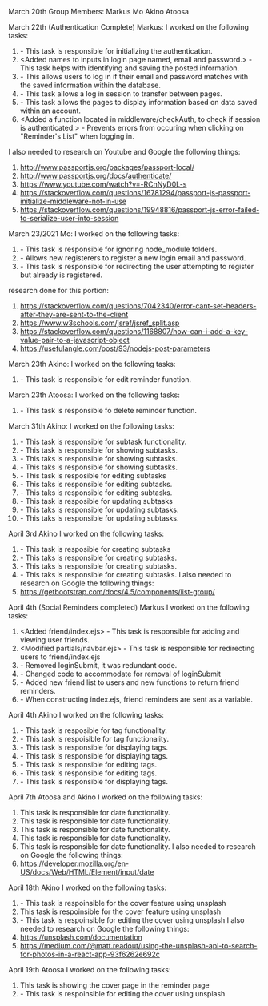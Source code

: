 March 20th
Group Members:
Markus
Mo
Akino
Atoosa


March 22th (Authentication Complete)
Markus:
I worked on the following tasks:
1. <Added POST request to login page.> - This task is responsible for initializing the authentication.
2. <Added names to inputs in login page named, email and password.> - This task helps with identifying and saving the posted information.
3. <Added local strategy to authenticate users.> - This allows users to log in if their email and password matches with the saved information within the database.
4. <Added a session time.> - This task allows a log in session to transfer between pages.
5. <Modified reminder_controller> - This task allows the pages to display information based on data saved within an account.
6. <Added a function located in middleware/checkAuth, to check if session is authenticated.> - Prevents errors from occuring when clicking on "Reminder's List" when logging in.

I also needed to research on Youtube and Google the following things:
1. <http://www.passportjs.org/packages/passport-local/>
2. <http://www.passportjs.org/docs/authenticate/>
3. <https://www.youtube.com/watch?v=-RCnNyD0L-s>
4. <https://stackoverflow.com/questions/16781294/passport-js-passport-initialize-middleware-not-in-use>
5. <https://stackoverflow.com/questions/19948816/passport-js-error-failed-to-serialize-user-into-session>

March 23/2021
Mo:
I worked on the following tasks:
1. <added gitignore> - This task is responsible for ignoring node_module folders.
2. <added registration function> - Allows new registerers to register a new login email and password.
3. <added function to check if the user already has a login> - This task is responsible for redirecting the user attempting to register but already is registered.

research done for this portion:
1. https://stackoverflow.com/questions/7042340/error-cant-set-headers-after-they-are-sent-to-the-client
2. https://www.w3schools.com/jsref/jsref_split.asp
3. https://stackoverflow.com/questions/1168807/how-can-i-add-a-key-value-pair-to-a-javascript-object
4. https://usefulangle.com/post/93/nodejs-post-parameters

March 23th
Akino:
I worked on the following tasks:
1. <Added update functions to reminder_constroll> - This task is responsible for edit reminder function.

March 23th
Atoosa:
I worked on the following tasks:
1. <Added deltete functions to reminder_constroll> - This task is responsible fo delete reminder function.

March 31th
Akino:
I worked on the following tasks:
1. <Modified database.js> - This task is responsible for subtask functionality.
2. <Modified single-reminder.ejs> - This task is responsible for showing subtasks.
3. <Added viewSub function to reminder_controller.js> - This taks is responsible for showing subtasks.
4. <Added subtask route to index.js> - This taks is responsible for showing subtasks.
5. <Modified edit.ejs> - This task is resposible for editing subtasks
6. <Modified edit function in reminder_controller.js> - This taks is responsible for editing subtasks.
7. <Modified edit route in index.js> - This taks is responsible for editing subtasks.
5. <Modified edit.ejs> - This task is resposible for updating subtasks
6. <Modified update function in reminder_controller.js> - This taks is responsible for updating subtasks.
7. <Modified update route in index.js> - This taks is responsible for updating subtasks.

April 3rd
Akino
I worked on the following tasks:
1. <Modified create.ejs> - This task is resposible for creating subtasks
2. <Added newSub function in reminder_controller.js> - This taks is responsible for creating subtasks.
3. <Modified create function in reminder_controller.js> - This taks is responsible for creating subtasks.
4. <Added newSub route in index.js> - This taks is responsible for creating subtasks.
I also needed to research on Google the following things:
1. https://getbootstrap.com/docs/4.5/components/list-group/


April 4th (Social Reminders completed)
Markus
I worked on the following tasks:
1. <Added friend/index.ejs> - This task is responsible for adding and viewing user friends.
2. <Modified partials/navbar.ejs> - This task is responsible for redirecting users to friend/index.ejs
3. <Modified auth_controller> - Removed loginSubmit, it was redundant code.
4. <Modified index.js> - Changed code to accommodate for removal of loginSubmit
5. <Modified database.js> - Added new friend list to users and new functions to return friend reminders.
6. <Modified reminder_controller> - When constructing index.ejs, friend reminders are sent as a variable.

April 4th
Akino
I worked on the following tasks:
1. <Added a tasks field to the database in database.js> - This task is resposible for tag functionality.
2. <Modified create function in reminder_controller.js> - This task is respoisible for tag functionality.
3. <Modified tag-view class in style.css> - This task is responsible for displaying tags.
4. <Modified single-reminder.ejs> - This task is responsible for displaying tags.
5. <Modified update function in reminder_controller.js> - This task is responsible for editing tags.
6. <Modified edit.ejs> - This task is responsible for editing tags.
7. <Modified index.ejs> - This task is responsible for displaying tags.

April 7th 
Atoosa and Akino 
I worked on the following tasks: 
1. <added a date field to database>This task is responsible for date functionality.
2. <modified index.ejs >This task is responsible for date functionality.
3. <modified single-reminder.ejs>This task is responsible for date functionality.
4. <modified edit.ejs >This task is responsible for date functionality.
5. <modified reminder_controller.js>This task is responsible for date functionality.
I also needed to research on Google the following things:
1. https://developer.mozilla.org/en-US/docs/Web/HTML/Element/input/date

April 18th
Akino
I worked on the following tasks:
1. <Modified database.ejs> - This task is respoinsible for the cover feature using unsplash
2. <Modified reminder_controller.js> This task is respoinsible for the cover feature using unsplash
3. <Modified edit.ejs> - This task is respoinsible for editing the cover using unsplash
I also needed to research on Google the following things:
1. https://unsplash.com/documentation
2. https://medium.com/@matt.readout/using-the-unsplash-api-to-search-for-photos-in-a-react-app-93f6262e692c

April 19th 
Atoosa 
I worked on the following tasks:
1. <Modified single-reminder.ejs> This task is showing the cover page in the reminder page 
2. <Modified style.css> - This task is respoinsible for editing the cover using unsplash